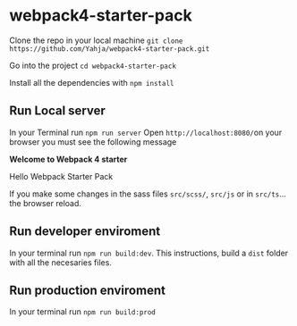 # webpack4-starter-pack

Clone the repo in your local machine `git clone https://github.com/Yahja/webpack4-starter-pack.git`

Go into the project `cd webpack4-starter-pack`

Install all the dependencies with `npm install`

## Run Local server
In your Terminal run `npm run server`
Open `http://localhost:8080/`on your browser you must see the following message

**Welcome to Webpack 4 starter**

Hello Webpack Starter Pack

If you make some changes in the sass files `src/scss/`, `src/js` or in `src/ts`... the browser reload.

## Run developer enviroment
In your terminal run `npm run build:dev`. This instructions, build a `dist` folder with all the necesaries files.

## Run production enviroment
In your terminal run `npm run build:prod`
